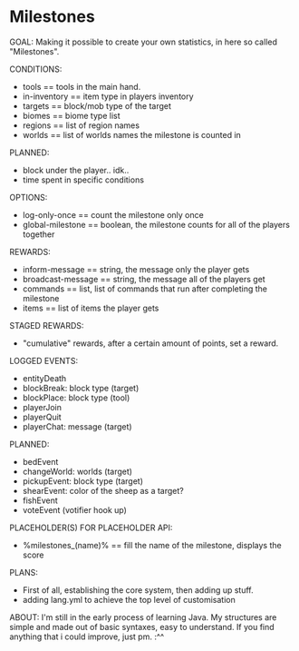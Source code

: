 # Milestones

GOAL:
  Making it possible to create your own statistics, in here so called "Milestones".
  
CONDITIONS:
  - tools == tools in the main hand.
  - in-inventory == item type in players inventory
  - targets == block/mob type of the target
  - biomes == biome type list
  - regions == list of region names
  - worlds == list of worlds names the milestone is counted in

 PLANNED:
  - block under the player.. idk..
  - time spent in specific conditions

OPTIONS:
  - log-only-once == count the milestone only once
  - global-milestone == boolean, the milestone counts for all of the players together

REWARDS:
  - inform-message == string, the message only the player gets
  - broadcast-message == string, the message all of the players get
  - commands == list<string>, list of commands that run after completing the milestone
  - items == list of items the player gets

 STAGED REWARDS:
  - "cumulative" rewards, after a certain amount of points, set a reward.
  
LOGGED EVENTS:
  - entityDeath
  - blockBreak: block type (target)
  - blockPlace: block type (tool)
  - playerJoin
  - playerQuit
  - playerChat: message (target)

PLANNED:
  - bedEvent
  - changeWorld: worlds (target)
  - pickupEvent: block type (target)
  - shearEvent: color of the sheep as a target?
  - fishEvent
  - voteEvent (votifier hook up)

PLACEHOLDER(S) FOR PLACEHOLDER API:
  - %milestones_(name)% == fill the name of the milestone, displays the score

PLANS:
  - First of all, establishing the core system, then adding up stuff.
  - adding lang.yml to achieve the top level of customisation

ABOUT:
  I'm still in the early process of learning Java. My structures are simple and made out of basic syntaxes, easy to understand.
  If you find anything that i could improve, just pm. :^^
